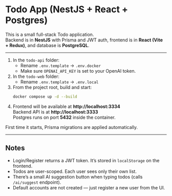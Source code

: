 # Todo App (NestJS + React + Postgres)

This is a small full-stack Todo application.  
Backend is in **NestJS** with Prisma and JWT auth, frontend is in **React (Vite + Redux)**, and database is **PostgreSQL**.

---

1. In the `todo-api` folder:
   - Rename `.env.template` → `.env.docker`
   - Make sure `OPENAI_API_KEY` is set to your OpenAI token.
2. In the `todo-web` folder:
   - Rename `.env.template` → `.env.local`
3. From the project root, build and start:
   ```bash
   docker compose up -d --build
   ```
4. Frontend will be available at **http://localhost:3334**  
   Backend API is at **http://localhost:3333**  
   Postgres runs on port **5432** inside the container.

First time it starts, Prisma migrations are applied automatically.

---

## Notes

- Login/Register returns a JWT token. It’s stored in `localStorage` on the frontend.
- Todos are user-scoped. Each user sees only their own list.
- There’s a small AI suggestion button when typing todos (calls `/ai/suggest` endpoint).
- Default accounts are not created — just register a new user from the UI.
